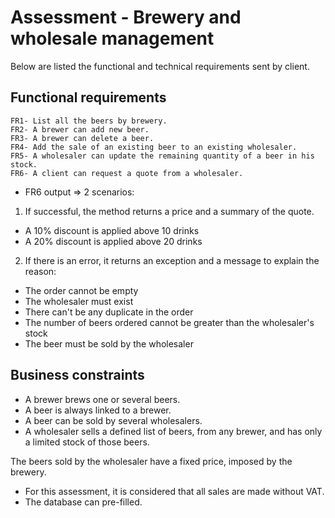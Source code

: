 # Assessment - Brewery and wholesale management

Below are listed the functional and technical requirements sent by client.

## Functional requirements

    FR1- List all the beers by brewery.
    FR2- A brewer can add new beer.
    FR3- A brewer can delete a beer.
    FR4- Add the sale of an existing beer to an existing wholesaler.
    FR5- A wholesaler can update the remaining quantity of a beer in his stock.
    FR6- A client can request a quote from a wholesaler.
    
* FR6 output => 2 scenarios:

1. If successful, the method returns a price and a summary of the quote.
  * A 10% discount is applied above 10 drinks
  * A 20% discount is applied above 20 drinks
2. If there is an error, it returns an exception and a message to explain the reason:
  * The order cannot be empty
  * The wholesaler must exist
  * There can't be any duplicate in the order
  * The number of beers ordered cannot be greater than the wholesaler's stock
  * The beer must be sold by the wholesaler
  
## Business constraints
  * A brewer brews one or several beers.
  * A beer is always linked to a brewer.
  * A beer can be sold by several wholesalers.
  * A wholesaler sells a defined list of beers, from any brewer, and has only a limited stock of those beers.

The beers sold by the wholesaler have a fixed price, imposed by the brewery.
 * For this assessment, it is considered that all sales are made without VAT.
 * The database can pre-filled.
